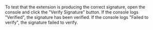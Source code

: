 To test that the extension is producing the correct signature, open the console and click the "Verify Signature" button. If the console logs "Verified", the signature has been verified. If the console logs "Failed to verify", the signature failed to verify.
